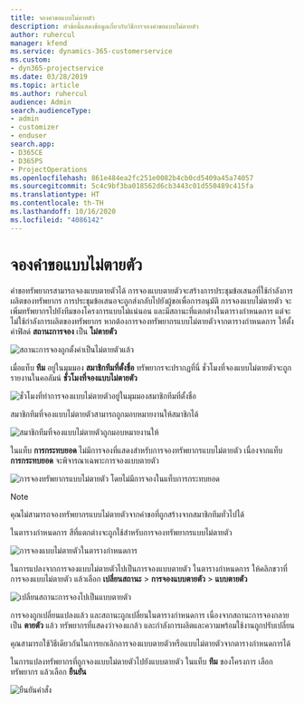 ```yaml
---
title: จองคำขอแบบไม่ตายตัว
description: หัวข้อนี้แสดงข้อมูลเกี่ยวกับวิธีการจองคำขอแบบไม่ตายตัว
author: ruhercul
manager: kfend
ms.service: dynamics-365-customerservice
ms.custom:
- dyn365-projectservice
ms.date: 03/28/2019
ms.topic: article
ms.author: ruhercul
audience: Admin
search.audienceType:
- admin
- customizer
- enduser
search.app:
- D365CE
- D365PS
- ProjectOperations
ms.openlocfilehash: 861e484ea2fc251e0082b4cb0cd5409a45a74057
ms.sourcegitcommit: 5c4c9bf3ba018562d6cb3443c01d550489c415fa
ms.translationtype: HT
ms.contentlocale: th-TH
ms.lasthandoff: 10/16/2020
ms.locfileid: "4086142"
---
```

# <a name="soft-book-requirements"></a>จองคำขอแบบไม่ตายตัว

คำขอทรัพยากรสามารถจองแบบตายตัวได้ การจองแบบตายตัวจะสร้างการประชุมข้อเสนอที่ใช้กำลังการผลิตของทรัพยากร การประชุมข้อเสนอจะถูกส่งกลับไปยังผู้ขอเพื่อการอนุมัติ การจองแบบไม่ตายตัว จะเพิ่มทรัพยากรไปยังทีมของโครงการแบบไม่แน่นอน และมีสถานะที่แตกต่างในตารางกำหนดการ แต่จะไม่ใช้กำลังการผลิตของทรัพยากร หากต้องการจองทรัพยากรแบบไม่ตายตัวจากตารางกำหนดการ ให้ตั้งค่าฟิลด์ **สถานะการจอง** เป็น **ไม่ตายตัว**

![สถานะการจองถูกตั้งค่าเป็นไม่ตายตัวแล้ว](media/Resource-Management-image77.png)

เมื่อแท็บ **ทีม** อยู่ในมุมมอง **สมาชิกทีมที่ตั้งชื่อ** ทรัพยากรจะปรากฏที่นี่ ชั่วโมงที่จองแบบไม่ตายตัวจะถูกรายงานในคอลัมน์ **ชั่วโมงที่จองแบบไม่ตายตัว**

![ชั่วโมงที่ทำการจองแบบไม่ตายตัวอยู่ในมุมมองสมาชิกทีมที่ตั้งชื่อ](media/Resource-Management-image78.png)

สมาชิกทีมที่จองแบบไม่ตายตัวสามารถถูกมอบหมายงานให้สมาชิกได้

![สมาชิกทีมที่จองแบบไม่ตายตัวถูกมอบหมายงานให้](media/Resource-Management-image79.png)

ในแท็บ **การกระทบยอด** ไม่มีการจองที่แสดงสำหรับการจองทรัพยากรแบบไม่ตายตัว เนื่องจากแท็บ **การกระทบยอด** จะพิจารณาเฉพาะการจองแบบตายตัว

![การจองทรัพยากรแบบไม่ตายตัว โดยไม่มีการจองในแท็บการกระทบยอด](media/Resource-Management-image80.png)

> [!NOTE]
> คุณไม่สามารถจองทรัพยากรแบบไม่ตายตัวจากคำขอที่ถูกสร้างจากสมาชิกทีมทั่วไปได้

ในตารางกำหนดการ สีที่แตกต่างจะถูกใช้สำหรับการจองทรัพยากรแบบไม่ตายตัว

![การจองแบบไม่ตายตัวในตารางกำหนดการ](media/Resource-Management-image81.png)

ในการแปลงจากการจองแบบไม่ตายตัวไปเป็นการจองแบบตายตัว ในตารางกำหนดการ ให้คลิกขวาที่การจองแบบไม่ตายตัว แล้วเลือก **เปลี่ยนสถานะ** \> **การจองแบบตายตัว** \> **แบบตายตัว**

![เปลี่ยนสถานะการจองไปเป็นแบบตายตัว](media/Resource-Management-image82.png)

การจองถูกเปลี่ยนแปลงแล้ว และสถานะถูกเปลี่ยนในตารางกำหนดการ เนื่องจากสถานะการจองกลายเป็น **ตายตัว** แล้ว ทรัพยากรที่แสดงว่าจองแกล้ว และกำลังการผลิตและความพร้อมใช้งานถูกปรับเปลี่ยน

คุณสามารถใช้วิธีเดียวกันในการยกเลิกการจองแบบตายตัวหรือแบบไม่ตายตัวจากตารางกำหนดการได้

ในการแปลงทรัพยากรที่ถูกจองแบบไม่ตายตัวไปยังแบบตายตัว ในแท็บ **ทีม** ของโครงการ เลือกทรัพยากร แล้วเลือก **ยืนยัน**

![ยืนยันคำสั่ง](media/Resource-Management-image83.png)

